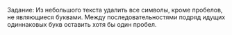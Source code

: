 Задание: Из небольшого текста удалить все символы, кроме пробелов, не являющиеся буквами. Между последовательностями подряд идущих одиннаковых букв оставить хотя бы один пробел.
